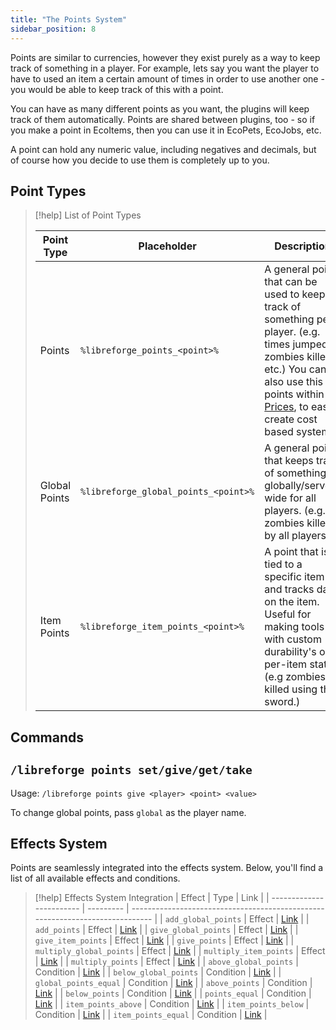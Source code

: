 ```yaml
---
title: "The Points System"
sidebar_position: 8
---
```


Points are similar to currencies, however they exist purely as a way to keep track of something in a player. For example, lets say you want the player to have to used an item a certain amount of times in order to use another one - you would be able to keep track of this with a point.

You can have as many different points as you want, the plugins will keep track of them automatically. Points are shared between plugins, too - so if you make a point in EcoItems, then you can use it in EcoPets, EcoJobs, etc.

A point can hold any numeric value, including negatives and decimals, but of course how you decide to use them is completely up to you.

## Point Types

> [!help] List of Point Types
> 
> | Point Type    | Placeholder                          | Description                                                                                                                                                                                                                                         |
> | ------------- | ------------------------------------ | --------------------------------------------------------------------------------------------------------------------------------------------------------------------------------------------------------------------------------------------------- |
> | Points        | `%libreforge_points_<point>%`        | A general point that can be used to keep track of something per-player. (e.g. times jumped, zombies killed, etc.) You can also use this points within [Prices](https://plugins.auxilor.io/all-plugins/prices), to easily create cost based systems. |
> | Global Points | `%libreforge_global_points_<point>%` | A general point that keeps track of something globally/server-wide for all players. (e.g. zombies killed by all players.)                                                                                                                           |
> | Item Points   | `%libreforge_item_points_<point>%`   | A point that is tied to a specific item and tracks data on the item. Useful for making tools with custom durability's or per-item stats (e.g zombies killed using this sword.)                                                                      |
> 

## Commands
## `/libreforge points set/give/get/take`

Usage: `/libreforge points give <player> <point> <value>`

To change global points, pass `global` as the player name.

## Effects System
Points are seamlessly integrated into the effects system. Below, you'll find a list of all available effects and conditions.

> [!help] Effects System Integration
> | Effect                   | Type      | Link                                                                          |
> | ------------------------ | --------- | ----------------------------------------------------------------------------- |
> | `add_global_points`      | Effect    | [Link](https://plugins.auxilor.io/effects/all-effects/add_global_points)      |
> | `add_points`             | Effect    | [Link](https://plugins.auxilor.io/effects/all-effects/add_points)             |
> | `give_global_points`     | Effect    | [Link](https://plugins.auxilor.io/effects/all-effects/give_global_points)     |
> | `give_item_points`       | Effect    | [Link](https://plugins.auxilor.io/effects/all-effects/give_item_points)       |
> | `give_points`            | Effect    | [Link](https://plugins.auxilor.io/effects/all-effects/give_points)            |
> | `multiply_global_points` | Effect    | [Link](https://plugins.auxilor.io/effects/all-effects/multiply_global_points) |
> | `multiply_item_points`   | Effect    | [Link](https://plugins.auxilor.io/effects/all-effects/multiply_item_points)   |
> | `multiply_points`        | Effect    | [Link](https://plugins.auxilor.io/effects/all-effects/multiply_points)        |
> | `above_global_points`    | Condition | [Link](https://plugins.auxilor.io/effects/all-conditions/above_global_points) |
> | `below_global_points`    | Condition | [Link](https://plugins.auxilor.io/effects/all-conditions/below_global_points) |
> | `global_points_equal`    | Condition | [Link](https://plugins.auxilor.io/effects/all-conditions/global_points_equal) |
> | `above_points`           | Condition | [Link](https://plugins.auxilor.io/effects/all-conditions/above_points)        |
> | `below_points`           | Condition | [Link](https://plugins.auxilor.io/effects/all-conditions/below_points)        |
> | `points_equal`           | Condition | [Link](https://plugins.auxilor.io/effects/all-conditions/points_equal)        |
> | `item_points_above`      | Condition | [Link](https://plugins.auxilor.io/effects/all-conditions/item_points_above)   |
> | `item_points_below`      | Condition | [Link](https://plugins.auxilor.io/effects/all-conditions/item_points_below)   |
> | `item_points_equal`      | Condition | [Link](https://plugins.auxilor.io/effects/all-conditions/item_points_equal)   |
> 
